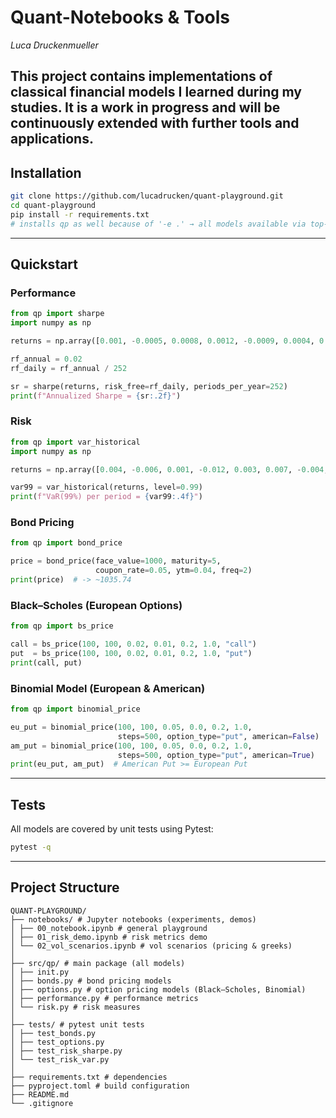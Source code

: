 ﻿# Quant-Notebooks & Tools

_Luca Druckenmueller_

This project contains implementations of classical financial models I learned during my studies.
It is a **work in progress** and will be continuously extended with further tools and applications.
---

## Installation

```bash
git clone https://github.com/lucadrucken/quant-playground.git
cd quant-playground
pip install -r requirements.txt
# installs qp as well because of '-e .' → all models available via top-level imports
```

---

## Quickstart

### Performance

```python
from qp import sharpe
import numpy as np

returns = np.array([0.001, -0.0005, 0.0008, 0.0012, -0.0009, 0.0004, 0.0015])

rf_annual = 0.02
rf_daily = rf_annual / 252

sr = sharpe(returns, risk_free=rf_daily, periods_per_year=252)
print(f"Annualized Sharpe = {sr:.2f}")
```

### Risk

```python
from qp import var_historical
import numpy as np

returns = np.array([0.004, -0.006, 0.001, -0.012, 0.003, 0.007, -0.004, 0.002])

var99 = var_historical(returns, level=0.99)
print(f"VaR(99%) per period = {var99:.4f}")
```

### Bond Pricing

```python
from qp import bond_price

price = bond_price(face_value=1000, maturity=5,
                   coupon_rate=0.05, ytm=0.04, freq=2)
print(price)  # -> ~1035.74
```

### Black–Scholes (European Options)

```python
from qp import bs_price

call = bs_price(100, 100, 0.02, 0.01, 0.2, 1.0, "call")
put  = bs_price(100, 100, 0.02, 0.01, 0.2, 1.0, "put")
print(call, put)
```

### Binomial Model (European & American)

```python
from qp import binomial_price

eu_put = binomial_price(100, 100, 0.05, 0.0, 0.2, 1.0,
                        steps=500, option_type="put", american=False)
am_put = binomial_price(100, 100, 0.05, 0.0, 0.2, 1.0,
                        steps=500, option_type="put", american=True)
print(eu_put, am_put)  # American Put >= European Put
```

---

## Tests

All models are covered by unit tests using Pytest:

```bash
pytest -q
```

---

## Project Structure

```
QUANT-PLAYGROUND/
├── notebooks/ # Jupyter notebooks (experiments, demos)
│ ├── 00_notebook.ipynb # general playground
│ ├── 01_risk_demo.ipynb # risk metrics demo
│ └── 02_vol_scenarios.ipynb # vol scenarios (pricing & greeks)
│
├── src/qp/ # main package (all models)
│ ├── init.py
│ ├── bonds.py # bond pricing models
│ ├── options.py # option pricing models (Black–Scholes, Binomial)
│ ├── performance.py # performance metrics
│ └── risk.py # risk measures
│
├── tests/ # pytest unit tests
│ ├── test_bonds.py
│ ├── test_options.py
│ ├── test_risk_sharpe.py
│ └── test_risk_var.py
│
├── requirements.txt # dependencies
├── pyproject.toml # build configuration
├── README.md
└── .gitignore
```
